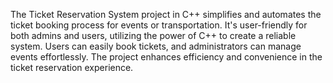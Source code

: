 The Ticket Reservation System project in C++ simplifies and automates the ticket booking process for events or transportation. It's user-friendly for both admins and users, utilizing the power of C++ to create a reliable system. Users can easily book tickets, and administrators can manage events effortlessly. The project enhances efficiency and convenience in the ticket reservation experience.
